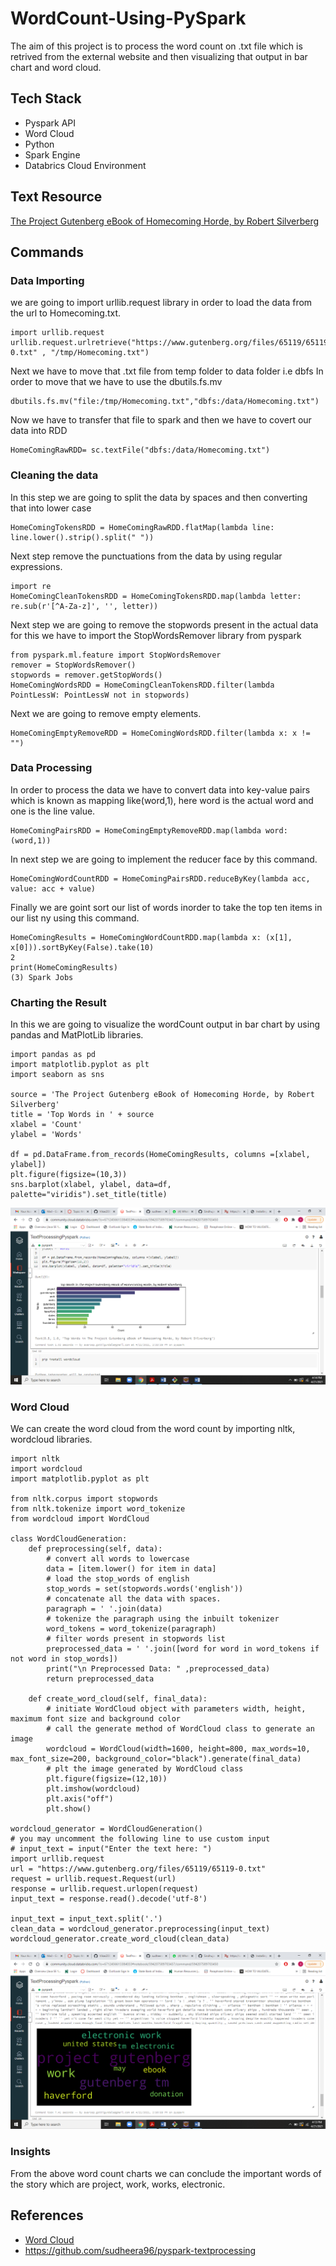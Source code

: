 # WordCount-Using-PySpark
The aim of this project is to process the word count on .txt file which is retrived from the external website and then visualizing that output in bar chart and word cloud.

## Tech Stack
- Pyspark API
- Word Cloud
- Python
- Spark Engine
- Databrics Cloud Environment

## Text Resource
[The Project Gutenberg eBook of Homecoming Horde, by Robert Silverberg](https://www.gutenberg.org/files/65119/65119-0.txt)

## Commands
### Data Importing
we are going to import urllib.request library in order to load the data from the url to Homecoming.txt.
```
import urllib.request
urllib.request.urlretrieve("https://www.gutenberg.org/files/65119/65119-0.txt" , "/tmp/Homecoming.txt")
```
Next we have to move that .txt file from temp folder to data folder i.e dbfs
In order to move that we have to use the dbutils.fs.mv
```
dbutils.fs.mv("file:/tmp/Homecoming.txt","dbfs:/data/Homecoming.txt")
```
Now we have to transfer that file to spark and then we have to covert our data into RDD
```
HomeComingRawRDD= sc.textFile("dbfs:/data/Homecoming.txt")
```
### Cleaning the data
In this step we are going to split the data by spaces and then converting that into lower case
```
HomeComingTokensRDD = HomeComingRawRDD.flatMap(lambda line: line.lower().strip().split(" "))
```
Next step remove the punctuations from the data by using regular expressions.
```
import re
HomeComingCleanTokensRDD = HomeComingTokensRDD.map(lambda letter: re.sub(r'[^A-Za-z]', '', letter))
```
Next step we are going to remove the stopwords present in the actual data for this we have to import the StopWordsRemover library from pyspark
```
from pyspark.ml.feature import StopWordsRemover
remover = StopWordsRemover()
stopwords = remover.getStopWords()
HomeComingWordsRDD = HomeComingCleanTokensRDD.filter(lambda PointLessW: PointLessW not in stopwords)

```
Next we are going to remove empty elements.
```
HomeComingEmptyRemoveRDD = HomeComingWordsRDD.filter(lambda x: x != "")
```
### Data Processing
In order to process the data we have to convert data into key-value pairs which is known as mapping like(word,1), here word is the actual word and one is the line value.
```
HomeComingPairsRDD = HomeComingEmptyRemoveRDD.map(lambda word: (word,1))
```
In next step we are going to implement the reducer face by this command.
```
HomeComingWordCountRDD = HomeComingPairsRDD.reduceByKey(lambda acc, value: acc + value)
```
Finally we are goint sort our list of words inorder to take the top ten items in our list ny using this command.
```
HomeComingResults = HomeComingWordCountRDD.map(lambda x: (x[1], x[0])).sortByKey(False).take(10)
2
print(HomeComingResults)
(3) Spark Jobs
```
### Charting the Result
In this we are going to visualize the wordCount output in bar chart by using pandas and MatPlotLib libraries.
```
import pandas as pd
import matplotlib.pyplot as plt
import seaborn as sns

source = 'The Project Gutenberg eBook of Homecoming Horde, by Robert Silverberg'
title = 'Top Words in ' + source
xlabel = 'Count'
ylabel = 'Words'

df = pd.DataFrame.from_records(HomeComingResults, columns =[xlabel, ylabel]) 
plt.figure(figsize=(10,3))
sns.barplot(xlabel, ylabel, data=df, palette="viridis").set_title(title)
```
![](https://github.com/SwaroopReddyGottigundala/pyspark-textprocessing-swaroop/blob/main/Screenshot%20(95).png?raw=true)
### Word Cloud
We can create the word cloud from the word count by importing nltk, wordcloud libraries.
```
import nltk
import wordcloud
import matplotlib.pyplot as plt

from nltk.corpus import stopwords
from nltk.tokenize import word_tokenize
from wordcloud import WordCloud

class WordCloudGeneration:
    def preprocessing(self, data):
        # convert all words to lowercase
        data = [item.lower() for item in data]
        # load the stop_words of english
        stop_words = set(stopwords.words('english'))
        # concatenate all the data with spaces.
        paragraph = ' '.join(data)
        # tokenize the paragraph using the inbuilt tokenizer
        word_tokens = word_tokenize(paragraph) 
        # filter words present in stopwords list 
        preprocessed_data = ' '.join([word for word in word_tokens if not word in stop_words])
        print("\n Preprocessed Data: " ,preprocessed_data)
        return preprocessed_data

    def create_word_cloud(self, final_data):
        # initiate WordCloud object with parameters width, height, maximum font size and background color
        # call the generate method of WordCloud class to generate an image
        wordcloud = WordCloud(width=1600, height=800, max_words=10, max_font_size=200, background_color="black").generate(final_data)
        # plt the image generated by WordCloud class
        plt.figure(figsize=(12,10))
        plt.imshow(wordcloud)
        plt.axis("off")
        plt.show()

wordcloud_generator = WordCloudGeneration()
# you may uncomment the following line to use custom input
# input_text = input("Enter the text here: ")
import urllib.request
url = "https://www.gutenberg.org/files/65119/65119-0.txt"
request = urllib.request.Request(url)
response = urllib.request.urlopen(request)
input_text = response.read().decode('utf-8')

input_text = input_text.split('.')
clean_data = wordcloud_generator.preprocessing(input_text)
wordcloud_generator.create_word_cloud(clean_data)
```
![](https://github.com/SwaroopReddyGottigundala/pyspark-textprocessing-swaroop/blob/main/Screenshot%20(94).png?raw=true)
### Insights
From the above word count charts we can conclude the important words of the story which are project, work, works, electronic.

## References
- [Word Cloud](https://www.section.io/engineering-education/word-cloud/)
- https://github.com/sudheera96/pyspark-textprocessing











